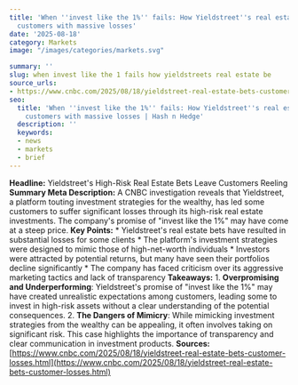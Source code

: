 ```yaml
---
title: 'When ''invest like the 1%'' fails: How Yieldstreet''s real estate bets left
  customers with massive losses'
date: '2025-08-18'
category: Marketsimage: "/images/categories/markets.svg"

summary: ''
slug: when invest like the 1 fails how yieldstreets real estate be
source_urls:
- https://www.cnbc.com/2025/08/18/yieldstreet-real-estate-bets-customer-losses.html
seo:
  title: 'When ''invest like the 1%'' fails: How Yieldstreet''s real estate bets left
    customers with massive losses | Hash n Hedge'
  description: ''
  keywords:
  - news
  - markets
  - brief
---
```


**Headline:** Yieldstreet's High-Risk Real Estate Bets Leave Customers Reeling  **Summary Meta Description:** A CNBC investigation reveals that Yieldstreet, a platform touting investment strategies for the wealthy, has led some customers to suffer significant losses through its high-risk real estate investments. The company's promise of "invest like the 1%" may have come at a steep price.  **Key Points:**  * Yieldstreet's real estate bets have resulted in substantial losses for some clients * The platform's investment strategies were designed to mimic those of high-net-worth individuals * Investors were attracted by potential returns, but many have seen their portfolios decline significantly * The company has faced criticism over its aggressive marketing tactics and lack of transparency  **Takeaways:**  1. **Overpromising and Underperforming**: Yieldstreet's promise of "invest like the 1%" may have created unrealistic expectations among customers, leading some to invest in high-risk assets without a clear understanding of the potential consequences. 2. **The Dangers of Mimicry**: While mimicking investment strategies from the wealthy can be appealing, it often involves taking on significant risk. This case highlights the importance of transparency and clear communication in investment products.  **Sources:** [https://www.cnbc.com/2025/08/18/yieldstreet-real-estate-bets-customer-losses.html](https://www.cnbc.com/2025/08/18/yieldstreet-real-estate-bets-customer-losses.html) 
